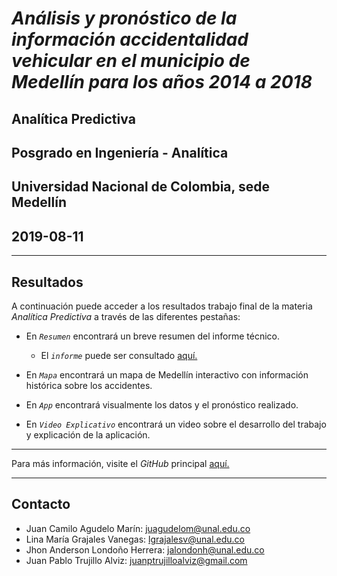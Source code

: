 # ***Análisis y pronóstico de la información accidentalidad vehicular en el municipio de Medellín para los años 2014 a 2018***
## Analítica Predictiva
## Posgrado en Ingeniería - Analítica
## Universidad Nacional de Colombia, sede Medellín
## 2019-08-11
---

## **Resultados**

A continuación puede acceder a los resultados trabajo final de la materia *Analítica Predictiva* a través de las diferentes pestañas:

* En *`Resumen`* encontrará un breve resumen del informe técnico.

    * El *`informe`* puede ser consultado [aquí.](https://juapatral.github.io/analitica-predictiva-accidentalidad-2019/app/accidentalidad-2014-2018.html)

* En *`Mapa`* encontrará un mapa de Medellín interactivo con información histórica sobre los accidentes. 

* En *`App`* encontrará visualmente los datos y el pronóstico realizado. 

* En *`Video Explicativo`* encontrará un video sobre el desarrollo del trabajo y explicación de la aplicación.

---

Para más información, visite el *GitHub* principal [aquí.](https://juapatral.github.io/analitica-predictiva-accidentalidad-2019/)

---

## **Contacto**

* Juan Camilo Agudelo Marín: juagudelom@unal.edu.co
* Lina María Grajales Vanegas: lgrajalesv@unal.edu.co
* Jhon Anderson Londoño Herrera: jalondonh@unal.edu.co
* Juan Pablo Trujillo Alviz: juanptrujilloalviz@gmail.com